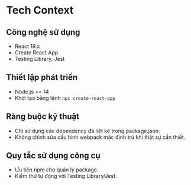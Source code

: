 # Tech Context

## Công nghệ sử dụng
- React 19.x
- Create React App
- Testing Library, Jest

## Thiết lập phát triển
- Node.js >= 14
- Khởi tạo bằng lệnh `npx create-react-app`

## Ràng buộc kỹ thuật
- Chỉ sử dụng các dependency đã liệt kê trong package.json.
- Không chỉnh sửa cấu hình webpack mặc định trừ khi thật sự cần thiết.

## Quy tắc sử dụng công cụ
- Ưu tiên npm cho quản lý package.
- Kiểm thử tự động với Testing Library/Jest. 